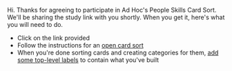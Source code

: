 Hi. Thanks for agreeing to participate in Ad Hoc's People Skills Card Sort. We'll be sharing the study link with you shortly. 
When you get it, here's what you will need to do. 
- Click on the link provided
- Follow the instructions for an [open card sort](https://www.usability.gov/how-to-and-tools/methods/card-sorting.html)
- When you're done sorting cards and creating categories for them, [add some top-level labels]() to contain what you've built
